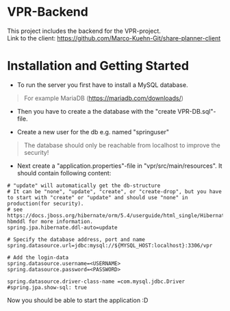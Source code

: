 # VPR-Backend
This project includes the backend for the VPR-project.  
Link to the client: https://github.com/Marco-Kuehn-Git/share-planner-client

# Installation and Getting Started
- To run the server you first have to install a MySQL database. 
> For example MariaDB (https://mariadb.com/downloads/)

- Then you have to create a the database with the "create VPR-DB.sql"-file.

- Create a new user for the db e.g. named "springuser"
> The database should only be reachable from localhost to improve the security!

- Next create a "application.properties"-file in "vpr/src/main/resources". It should contain following content:
``` 
# "update" will automatically get the db-structure
# It can be "none", "update", "create", or "create-drop", but you have to start with "create" or "update" and should use "none" in production(for security).
# see https://docs.jboss.org/hibernate/orm/5.4/userguide/html_single/Hibernate_User_Guide.html#configurations-hbmddl for more information.
spring.jpa.hibernate.ddl-auto=update

# Specify the database address, port and name
spring.datasource.url=jdbc:mysql://${MYSQL_HOST:localhost}:3306/vpr

# Add the login-data
spring.datasource.username=<USERNAME>
spring.datasource.password=<PASSWORD>

spring.datasource.driver-class-name =com.mysql.jdbc.Driver
#spring.jpa.show-sql: true
``` 

Now you should be able to start the application :D
